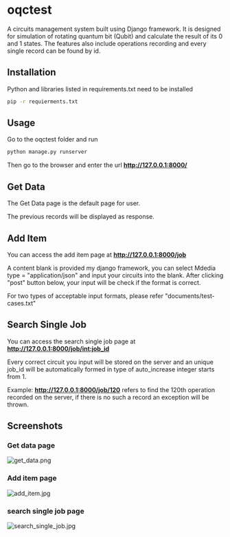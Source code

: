 # oqctest
A circuits management system built using Django framework. It is designed for simulation of rotating quantum bit (Qubit) and calculate the result of its 0 and 1 states.
The features also include operations recording and every single record can be found by id.

## Installation

Python and libraries listed in requirements.txt need to be installed

```bash
pip -r requierments.txt
```


## Usage

Go to the oqctest folder and run

```bash
python manage.py runserver
```

Then go to the browser and enter the url **http://127.0.0.1:8000/**


## Get Data

The Get Data page is the default page for user.  

The previous records will be displayed as response.

## Add Item

You can access the add item page at **http://127.0.0.1:8000/job** 

A content blank is provided my django framework, you can select Mdedia type = "application/json" and input your circuits into the blank. After clicking "post" button below, your input will be check if the format is correct.

For two types of acceptable input formats, please refer "documents/test-cases.txt"

## Search Single Job

You can access the search single job page at **http://127.0.0.1:8000/job/<int:job_id>** 

Every correct circuit you input will be stored on the server and an unique job_id will be automatically formed in type of auto_increase integer starts from 1.

Example:
**http://127.0.0.1:8000/job/120** refers to find the 120th operation recorded on the server, if there is no such a record an exception will be thrown.


## Screenshots

### Get data page
![get_data.png](https://s2.loli.net/2023/04/08/OsFItJzRM9evySn.png)

### Add item page
![add_item.jpg](https://s2.loli.net/2023/04/08/3MC29I1wKBfOGxr.jpg)

### search single job page
![search_single_job.jpg](https://s2.loli.net/2023/04/08/qW1LhspFv4EbfP9.jpg)
